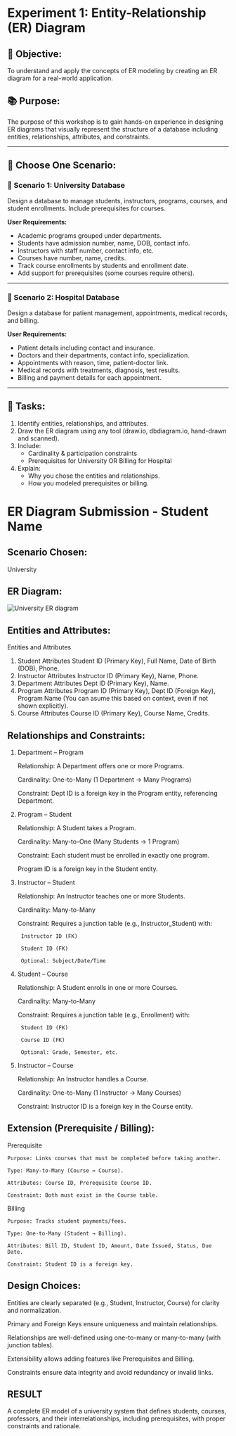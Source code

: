 # Experiment 1: Entity-Relationship (ER) Diagram

## 🎯 Objective:
To understand and apply the concepts of ER modeling by creating an ER diagram for a real-world application.

## 📚 Purpose:
The purpose of this workshop is to gain hands-on experience in designing ER diagrams that visually represent the structure of a database including entities, relationships, attributes, and constraints.

---

## 🧪 Choose One Scenario:

### 🔹 Scenario 1: University Database
Design a database to manage students, instructors, programs, courses, and student enrollments. Include prerequisites for courses.

**User Requirements:**
- Academic programs grouped under departments.
- Students have admission number, name, DOB, contact info.
- Instructors with staff number, contact info, etc.
- Courses have number, name, credits.
- Track course enrollments by students and enrollment date.
- Add support for prerequisites (some courses require others).

---

### 🔹 Scenario 2: Hospital Database
Design a database for patient management, appointments, medical records, and billing.

**User Requirements:**
- Patient details including contact and insurance.
- Doctors and their departments, contact info, specialization.
- Appointments with reason, time, patient-doctor link.
- Medical records with treatments, diagnosis, test results.
- Billing and payment details for each appointment.

---

## 📝 Tasks:
1. Identify entities, relationships, and attributes.
2. Draw the ER diagram using any tool (draw.io, dbdiagram.io, hand-drawn and scanned).
3. Include:
   - Cardinality & participation constraints
   - Prerequisites for University OR Billing for Hospital
4. Explain:
   - Why you chose the entities and relationships.
   - How you modeled prerequisites or billing.

# ER Diagram Submission - Student Name

## Scenario Chosen:
University

## ER Diagram:
![University ER diagram](https://github.com/user-attachments/assets/ad762c59-55cc-4276-90ac-fb4e66010135)

## Entities and Attributes:
 Entities and Attributes 
1. Student Attributes
    Student ID (Primary Key),
    Full Name,
    Date of Birth (DOB),
    Phone.
2. Instructor Attributes
    Instructor ID (Primary Key),
    Name,
    Phone.
3. Department Attributes
    Dept ID (Primary Key),
    Name.
4. Program Attributes
    Program ID (Primary Key),
    Dept ID (Foreign Key),
    Program Name (You can asume this based on context, even if not shown explicitly).
5. Course Attributes
    Course ID (Primary Key),
    Course Name,
    Credits.

## Relationships and Constraints:
1. Department – Program

    Relationship: A Department offers one or more Programs.

    Cardinality: One-to-Many (1 Department → Many Programs)

    Constraint: Dept ID is a foreign key in the Program entity, referencing Department.

2. Program – Student

    Relationship: A Student takes a Program.

    Cardinality: Many-to-One (Many Students → 1 Program)

    Constraint: Each student must be enrolled in exactly one program.

    Program ID is a foreign key in the Student entity.

3. Instructor – Student

    Relationship: An Instructor teaches one or more Students.

    Cardinality: Many-to-Many

    Constraint: Requires a junction table (e.g., Instructor_Student) with:

        Instructor ID (FK)

        Student ID (FK)

        Optional: Subject/Date/Time

4. Student – Course

    Relationship: A Student enrolls in one or more Courses.

    Cardinality: Many-to-Many

    Constraint: Requires a junction table (e.g., Enrollment) with:

        Student ID (FK)

        Course ID (FK)

        Optional: Grade, Semester, etc.

5. Instructor – Course

    Relationship: An Instructor handles a Course.

    Cardinality: One-to-Many (1 Instructor → Many Courses)

    Constraint: Instructor ID is a foreign key in the Course entity.

## Extension (Prerequisite / Billing):
Prerequisite

    Purpose: Links courses that must be completed before taking another.

    Type: Many-to-Many (Course ↔ Course).

    Attributes: Course ID, Prerequisite Course ID.

    Constraint: Both must exist in the Course table.

Billing

    Purpose: Tracks student payments/fees.

    Type: One-to-Many (Student → Billing).

    Attributes: Bill ID, Student ID, Amount, Date Issued, Status, Due Date.

    Constraint: Student ID is a foreign key.
## Design Choices:
Entities are clearly separated (e.g., Student, Instructor, Course) for clarity and normalization.

Primary and Foreign Keys ensure uniqueness and maintain relationships.

Relationships are well-defined using one-to-many or many-to-many (with junction tables).

Extensibility allows adding features like Prerequisites and Billing.

Constraints ensure data integrity and avoid redundancy or invalid links.








## RESULT
A complete ER model of a university system that defines students, courses, professors, and their interrelationships, including prerequisites, with proper constraints and rationale.
